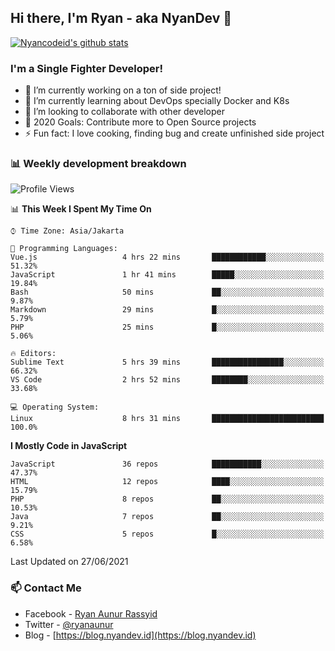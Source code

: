 ## Hi there, I'm Ryan - aka NyanDev 👋

[![Nyancodeid's github stats](https://github-readme-stats.vercel.app/api?username=nyancodeid)](https://github.com/nyancodeid/nyancodeid)

### I'm a Single Fighter Developer!
- 🔭 I’m currently working on a ton of side project!
- 🌱 I’m currently learning about DevOps specially Docker and K8s
- 👯 I’m looking to collaborate with other developer
- 🥅 2020 Goals: Contribute more to Open Source projects
- ⚡ Fun fact: I love cooking, finding bug and create unfinished side project 

### 📊 Weekly development breakdown

<!--START_SECTION:waka-->
![Profile Views](http://img.shields.io/badge/Profile%20Views-4-blue)

📊 **This Week I Spent My Time On** 

```text
⌚︎ Time Zone: Asia/Jakarta

💬 Programming Languages: 
Vue.js                   4 hrs 22 mins       ████████████░░░░░░░░░░░░░   51.32% 
JavaScript               1 hr 41 mins        █████░░░░░░░░░░░░░░░░░░░░   19.84% 
Bash                     50 mins             ██░░░░░░░░░░░░░░░░░░░░░░░   9.87% 
Markdown                 29 mins             █░░░░░░░░░░░░░░░░░░░░░░░░   5.79% 
PHP                      25 mins             █░░░░░░░░░░░░░░░░░░░░░░░░   5.06%

🔥 Editors: 
Sublime Text             5 hrs 39 mins       ████████████████░░░░░░░░░   66.32% 
VS Code                  2 hrs 52 mins       ████████░░░░░░░░░░░░░░░░░   33.68%

💻 Operating System: 
Linux                    8 hrs 31 mins       █████████████████████████   100.0%

```

**I Mostly Code in JavaScript** 

```text
JavaScript               36 repos            ███████████░░░░░░░░░░░░░░   47.37% 
HTML                     12 repos            ████░░░░░░░░░░░░░░░░░░░░░   15.79% 
PHP                      8 repos             ██░░░░░░░░░░░░░░░░░░░░░░░   10.53% 
Java                     7 repos             ██░░░░░░░░░░░░░░░░░░░░░░░   9.21% 
CSS                      5 repos             █░░░░░░░░░░░░░░░░░░░░░░░░   6.58%

```



 Last Updated on 27/06/2021
<!--END_SECTION:waka-->

### 📫 Contact Me
- Facebook - [Ryan Aunur Rassyid](https://facebook.com/ryan.hac)
- Twitter - [@ryanaunur](https://twitter.com/ryanaunur)
- Blog - [https://blog.nyandev.id](https://blog.nyandev.id)
